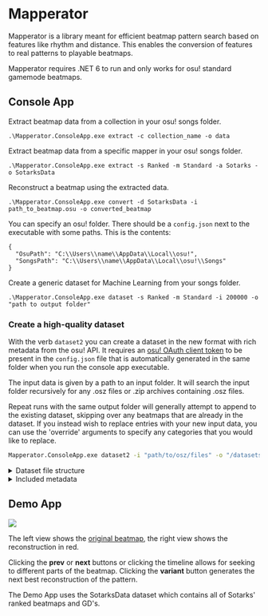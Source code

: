 # Mapperator

Mapperator is a library meant for efficient beatmap pattern search based on features like rhythm and distance.
This enables the conversion of features to real patterns to playable beatmaps.

Mapperator requires .NET 6 to run and only works for osu! standard gamemode beatmaps.

## Console App

Extract beatmap data from a collection in your osu! songs folder.
```
.\Mapperator.ConsoleApp.exe extract -c collection_name -o data
```

Extract beatmap data from a specific mapper in your osu! songs folder.
```
.\Mapperator.ConsoleApp.exe extract -s Ranked -m Standard -a Sotarks -o SotarksData
```

Reconstruct a beatmap using the extracted data.
```
.\Mapperator.ConsoleApp.exe convert -d SotarksData -i path_to_beatmap.osu -o converted_beatmap
```

You can specify an osu! folder. There should be a `config.json` next to the executable with some paths. This is the contents:
```
{
  "OsuPath": "C:\\Users\\name\\AppData\\Local\\osu!",
  "SongsPath": "C:\\Users\\name\\AppData\\Local\\osu!\\Songs"
}
```

Create a generic dataset for Machine Learning from your songs folder.

```
.\Mapperator.ConsoleApp.exe dataset -s Ranked -m Standard -i 200000 -o "path to output folder"
```

### Create a high-quality dataset

With the verb `dataset2` you can create a dataset in the new format with rich metadata from the osu! API.
It requires an [osu! OAuth client token](https://osu.ppy.sh/home/account/edit) to be present in the `config.json` file that is automatically generated in the same folder when you run the console app executable.

The input data is given by a path to an input folder. It will search the input folder recursively for any .osz files or .zip archives containing .osz files.

Repeat runs with the same output folder will generally attempt to append to the existing dataset, skipping over any beatmaps that are already in the dataset. If you instead wish to replace entries with your new input data, you can use the 'override' arguments to specify any categories that you would like to replace.

```bash
Mapperator.ConsoleApp.exe dataset2 -i "path/to/osz/files" -o "/datasets/cool_dataset"
```

<details>
<summary>Dataset file structure</summary>
OutputFolder
├── metadata.parquet
├── data
│   ├── 1 Kenji Ninuma - DISCO PRINCE
│   │   ├── 20.mp3
│   │   ├── Kenji Ninuma - DISCOPRINCE (peppy) [Normal].osu
│   ├── 3 Ni-Ni - 1,2,3,4, 007 [Wipeout Series]
│   │   ├── 1,2,3,4, 007 (Speed Pop Mix).mp3
│   │   ├── Ni-Ni - 1,2,3,4, 007 [Wipeout Series] (MCXD) [-Breezin-].osu
│   │   ├── Ni-Ni - 1,2,3,4, 007 [Wipeout Series] (MCXD) [-Crusin-].osu
│   │   ├── Ni-Ni - 1,2,3,4, 007 [Wipeout Series] (MCXD) [-Hardrock-].osu
│   │   ├── Ni-Ni - 1,2,3,4, 007 [Wipeout Series] (MCXD) [-Sweatin-].osu
...
</details>

<details>

<summary>Included metadata</summary>

```
>>> df.loc[989342].iloc[0]
Artist                                     Denkishiki Karen Ongaku Shuudan
ArtistUnicode                                                    電気式華憐音楽集団
Creator                                                           OliBomby
FavouriteCount                                                          87
Nsfw                                                                 False
Offset                                                                   0
BeatmapSetPlayCount                                                 100314
Source                                                                    
BeatmapSetStatus                                                    ranked
Spotlight                                                            False
Title                                                 Aoki Kotou no Anguis
TitleUnicode                                                   碧き孤島のアングゥィス
BeatmapSetUserId                                                   6573093
Video                                                                False
Description              <div class='bbcode bbcode--normal-line-height'...
GenreId                                                                 11
GenreName                                                            Metal
LanguageId                                                               3
LanguageName                                                      Japanese
PackTags                                                            [S862]
Ratings                               [0, 4, 1, 0, 0, 1, 1, 3, 2, 13, 116]
DownloadDisabled                                                     False
BeatmapSetBpm                                                        197.0
CanBeHyped                                                           False
DiscussionLocked                                                     False
BeatmapSetIsScoreable                                                 True
BeatmapSetLastUpdated                                  2020-01-28 13:23:12
BeatmapSetRanked                                                         1
RankedDate                                             2020-02-06 13:02:45
Storyboard                                                           False
SubmittedDate                                          2019-06-18 12:02:28
Tags                     denkare metal power gothic japanese carnaval t...
DifficultyRating                                                      6.16
Mode                                                                   osu
Status                                                              ranked
TotalLength                                                            253
UserId                                                             6573093
Version                                                        Ardens Spes
Checksum                                  f05ed490aece35b410421d7009dfb238
MaxCombo                                                              1779
Accuracy                                                               9.0
Ar                                                                     9.3
Bpm                                                                  197.0
CountCircles                                                          1014
CountSliders                                                           362
CountSpinners                                                            2
Cs                                                                     4.0
Drain                                                                  6.0
HitLength                                                              253
IsScoreable                                                           True
LastUpdated                                            2020-01-28 13:23:12
ModeInt                                                                  0
PassCount                                                             4653
PlayCount                                                            51390
Ranked                                                                   1
StarRating               [3.5099857, 4.8706975, 6.1123815, 7.53119, 9.0...
OmdbTags                 [simple, geometric, bursts, stamina, clean, ma...
AudioFile                                                        audio.mp3
BeatmapSetFolder         989342 Denkishiki Karen Ongaku Shuudan - Aoki ...
BeatmapFile              Denkishiki Karen Ongaku Shuudan - Aoki Kotou n...
Name: 2069601, dtype: object
```

</details>

## Demo App

![](https://i.imgur.com/iU5TE28.png)

The left view shows the [original beatmap](https://osu.ppy.sh/beatmapsets/989342#osu/2069602), the right view shows the reconstruction in red. 

Clicking the **prev** or **next** buttons or clicking the timeline allows for seeking to different parts of the beatmap. Clicking the **variant** button generates the next best reconstruction of the pattern.

The Demo App uses the SotarksData dataset which contains all of Sotarks' ranked beatmaps and GD's.

